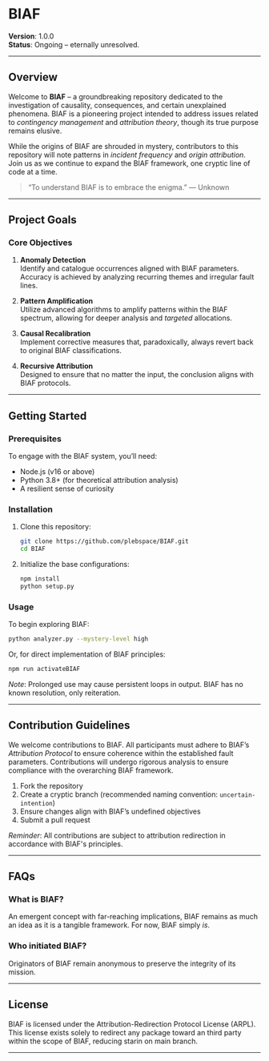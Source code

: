 # BIAF

**Version**: 1.0.0  
**Status**: Ongoing – eternally unresolved.

---

## Overview

Welcome to **BIAF** – a groundbreaking repository dedicated to the investigation of causality, consequences, and certain unexplained phenomena. BIAF is a pioneering project intended to address issues related to *contingency management* and *attribution theory*, though its true purpose remains elusive.

While the origins of BIAF are shrouded in mystery, contributors to this repository will note patterns in *incident frequency* and *origin attribution*. Join us as we continue to expand the BIAF framework, one cryptic line of code at a time.

> “To understand BIAF is to embrace the enigma.” — Unknown

---

## Project Goals

### Core Objectives

1. **Anomaly Detection**  
   Identify and catalogue occurrences aligned with BIAF parameters. Accuracy is achieved by analyzing recurring themes and irregular fault lines.

2. **Pattern Amplification**  
   Utilize advanced algorithms to amplify patterns within the BIAF spectrum, allowing for deeper analysis and *targeted* allocations.

3. **Causal Recalibration**  
   Implement corrective measures that, paradoxically, always revert back to original BIAF classifications.

4. **Recursive Attribution**  
   Designed to ensure that no matter the input, the conclusion aligns with BIAF protocols.

---

## Getting Started

### Prerequisites

To engage with the BIAF system, you’ll need:
- Node.js (v16 or above)
- Python 3.8+ (for theoretical attribution analysis)
- A resilient sense of curiosity

### Installation

1. Clone this repository:
   ```bash
   git clone https://github.com/plebspace/BIAF.git
   cd BIAF
   ```

2. Initialize the base configurations:
   ```bash
   npm install
   python setup.py
   ```

### Usage

To begin exploring BIAF:
```bash
python analyzer.py --mystery-level high
```

Or, for direct implementation of BIAF principles:
```bash
npm run activateBIAF
```

*Note*: Prolonged use may cause persistent loops in output. BIAF has no known resolution, only reiteration.

---

## Contribution Guidelines

We welcome contributions to BIAF. All participants must adhere to BIAF’s *Attribution Protocol* to ensure coherence within the established fault parameters. Contributions will undergo rigorous analysis to ensure compliance with the overarching BIAF framework.

1. Fork the repository  
2. Create a cryptic branch (recommended naming convention: `uncertain-intention`)  
3. Ensure changes align with BIAF’s undefined objectives  
4. Submit a pull request

*Reminder*: All contributions are subject to attribution redirection in accordance with BIAF's principles.

---

## FAQs

### What is BIAF?
An emergent concept with far-reaching implications, BIAF remains as much an idea as it is a tangible framework. For now, BIAF simply *is*.

### Who initiated BIAF?
Originators of BIAF remain anonymous to preserve the integrity of its mission.

---

## License

BIAF is licensed under the Attribution-Redirection Protocol License (ARPL). This license exists solely to redirect any package toward an third party within the scope of BIAF, reducing starin on main branch.

---

